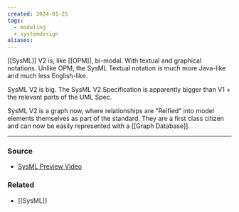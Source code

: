 ```yaml
---
created: 2024-01-25
tags:
  - modeling
  - systemdesign
aliases:
---
```

[[SysML]] V2 is, like [[OPM]], bi-modal. With textual and graphical notations. Unlike OPM, the SysML Textual notation is much more Java-like and much less English-like. 

SysML V2 is big. The SysML V2 Specification is apparently bigger than V1 + the relevant parts of the UML Spec. 

SysML V2 is a graph now, where relationships are "Reified" into model elements themselves as part of the standard. They are a first class citizen and can now be easily represented with a [[Graph Database]].

---
### Source
- [SysML Preview Video](https://youtu.be/FXBlwmw5dEQ?si=r9OIdMNxpiZqO_WH)

### Related
- [[SysML]]